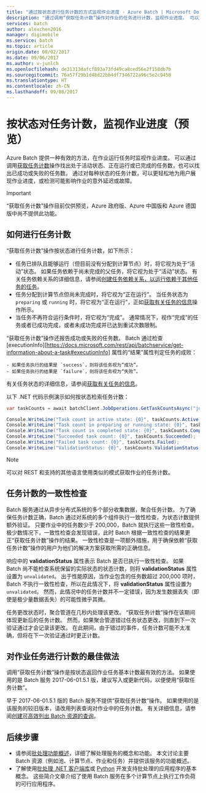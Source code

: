 ```yaml
---
title: "通过按状态进行任务计数的方式监视作业进度 - Azure Batch | Microsoft Docs"
description: "通过调用“获取任务计数”操作对作业的任务进行计数，监视作业进度。 可以对处于活动状态、正在运行或已完成的任务计数，也可以对成功或失败的任务计数。"
services: batch
author: alexchen2016
manager: digimobile
ms.service: batch
ms.topic: article
origin.date: 08/02/2017
ms.date: 09/06/2017
ms.author: v-junlch
ms.openlocfilehash: de31313dafcf893a73fd49ca8ced56e2f158db7b
ms.sourcegitcommit: 76a57f29b1d48d22bb4df7346722a96c5e2c9458
ms.translationtype: HT
ms.contentlocale: zh-CN
ms.lasthandoff: 09/08/2017
---
```

# <a name="count-tasks-by-state-to-monitor-a-jobs-progress-preview"></a>按状态对任务计数，监视作业进度（预览）

Azure Batch 提供一种有效的方法，在作业运行任务时监视作业进度。 可以通过调用[获取任务计数][rest_get_task_counts]操作找出处于活动状态、正在运行或已完成的任务数，也可以找出已成功或失败的任务数。 通过对每种状态的任务计数，可以更轻松地为用户展现作业进度，或检测可能影响作业的意外延迟或故障。

> [!IMPORTANT]
> “获取任务计数”操作目前仅供预览，Azure 政府版、Azure 中国版和 Azure 德国版中尚不提供此功能。 
>
>

## <a name="how-tasks-are-counted"></a>如何进行任务计数

“获取任务计数”操作按状态进行任务计数，如下所示：

- 任务已排队且能够运行（但目前没有分配到计算节点）时，将它视为处于“活动”状态。 如果任务依赖于尚未完成的父任务，将它视为处于“活动”状态。 有关任务依赖关系的详细信息，请参阅[创建任务依赖关系，以运行依赖于其他任务的任务](batch-task-dependencies.md)。 
- 任务分配到计算节点但尚未完成时，将它视为“正在运行”。 当任务状态为 `preparing` 或 `running` 时，将它视为“正在运行”，正如[获取有关任务的信息][rest_get_task]操作所示。
- 当任务不再符合运行条件时，将它视为“完成”。 通常情况下，视作“完成”的任务或者已成功完成，或者未成功完成并已达到重试次数限制。 

“获取任务计数”操作还报告成功或失败的任务数。 Batch 通过检查 [executionInfo][https://docs.microsoft.com/rest/api/batchservice/get-information-about-a-task#executionInfo] 属性的“结果”属性判定任务的成败：

    - 如果任务执行的结果是 `success`，则将该任务视为“成功”。
    - 如果任务执行的结果是 `failure`，则将该任务视为“失败”。

有关任务状态的详细信息，请参阅[获取有关任务的信息][rest_get_task]。

以下 .NET 代码示例演示如何按状态检索任务计数： 

```csharp
var taskCounts = await batchClient.JobOperations.GetTaskCountsAsync("job-1");

Console.WriteLine("Task count in active state: {0}", taskCounts.Active);
Console.WriteLine("Task count in preparing or running state: {0}", taskCounts.Running);
Console.WriteLine("Task count in completed state: {0}", taskCounts.Completed);
Console.WriteLine("Succeeded task count: {0}", taskCounts.Succeeded);
Console.WriteLine("Failed task count: {0}", taskCounts.Failed);
Console.WriteLine("ValidationStatus: {0}", taskCounts.ValidationStatus);
```

> [!NOTE]
> 可以对 REST 和支持的其他语言使用类似的模式获取作业的任务计数。 
> 
> 

## <a name="consistency-checking-for-task-counts"></a>任务计数的一致性检查

Batch 服务通过从异步分布式系统的多个部分收集数据，聚合任务计数。 为了确保任务计数正确，Batch 通过对系统的多个组件执行一致性检查，为状态计数提供额外验证。 只要作业中的任务数少于 200,000，Batch 就执行这些一致性检查。 极少数情况下，一致性检查会发现错误，此时 Batch 根据一致性检查的结果更正“获取任务计数”操作的结果。 一致性检查是一项额外措施，用于确保依赖“获取任务计数”操作的用户为他们的解决方案获取所需的正确信息。

响应中的 **validationStatus** 属性表示 Batch 是否已执行一致性检查。 如果 Batch 尚不能检查系统保留的实际状态的状态计数，则将 **validationStatus** 属性设置为 `unvalidated`。 出于性能原因，当作业包含的任务数超过 200,000 项时，Batch 不执行一致性检查，所以在此情况下，将 **validationStatus** 属性设置为 `unvalidated`。 然而，此情况中的任务计数并不一定错误，因为发生数据丢失（即使是极少量数据丢失）的可能性微乎其微。 

任务更改状态时，聚合管道在几秒内处理该更改。 “获取任务计数”操作在该期间体现更新后的任务计数。 然而，如果聚合管道错过任务状态更改，则直到下一次验证通过才会记录该更改。 在此期间，由于错过的事件，任务计数可能不太准确，但将在下一次验证通过时更正计数。

## <a name="best-practices-for-counting-a-jobs-tasks"></a>对作业任务进行计数的最佳做法

调用“获取任务计数”操作是按状态返回作业任务基本计数最有效的方法。 如果使用的是 Batch 服务 2017-06-01.5.1 版，建议写入或更新代码，以便使用“获取任务计数”。

早于 2017-06-01.5.1 版的 Batch 服务不提供“获取任务计数”操作。 如果使用的是该服务的较旧版本，请改用列表查询对作业中的任务计数。 有关详细信息，请参阅[创建可高效列出 Batch 资源的查询](batch-efficient-list-queries.md)。

## <a name="next-steps"></a>后续步骤

- 请参阅[批处理功能概述](batch-api-basics.md)，详细了解处理服务的概念和功能。 本文讨论主要 Batch 资源（例如池、计算节点、作业和任务）并提供该服务的功能概述。
- 了解使用[批处理 .NET 客户端库](batch-dotnet-get-started.md)或 [Python](batch-python-tutorial.md) 开发支持批处理的应用程序的基本概念。 这些简介文章介绍了使用 Batch 服务在多个计算节点上执行工作负荷的可行应用程序。


[rest_get_task_counts]: https://docs.microsoft.com/rest/api/batchservice/get-the-task-counts-for-a-job
[rest_get_task]: https://docs.microsoft.com/rest/api/batchservice/get-information-about-a-task
[rest_list_tasks]: https://docs.microsoft.com/rest/api/batchservice/list-the-tasks-associated-with-a-job

